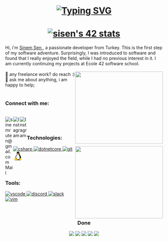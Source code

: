 <h1 align="center"><a href="https://git.io/typing-svg"><img src="https://readme-typing-svg.demolab.com?font=Fira+Code&pause=1000&color=C843DAEB&background=EEEEEED4&width=435&lines=Hi%2C+I'm+Sinem+%C5%9Een+%F0%9F%91%A9%F0%9F%8F%BB%E2%80%8D%F0%9F%92%BB" alt="Typing SVG" /></a></h1>
<h1 align="center"><a href="https://github.com/JaeSeoKim/badge42"><img src="https://badge42.vercel.app/api/v2/cliyowv8y010808lgd93jpz8z/stats?cursusId=21&coalitionId=230" alt="sisen's 42 stats" /></a></h1>

Hi, i'm <a href="https://www.linkedin.com/in/sinem-senn/">Sinem Şen </a>, a passionate developer from Turkey. This is the first step of my software adventure. Surprisingly, I was introduced to software and found that I really enjoyed the field, while I had no previous interest in it. I am currently continuing my projects at Ecole 42 software school.
</br></br>
<img align="right" src="https://media.tenor.com/W9_8dfFmyr0AAAAd/pixel-game.gif" width="280" height="230"  />
💼 any freelance work? do reach :)
</br>
💬 ask me about anything, i am happy to help;
</br></br>
<h3 align="left">Connect with me:</h3>
</br>
<a href="mailto:">
  <img align="left" alt="sinemruten@gmail.com Mail" width="25px" src="https://cdn.pixabay.com/photo/2019/10/19/17/24/gmail-4561841_960_720.png"/>
</a>
 <a href="https://www.instagram.com/rutenyadan/">
 <img align="left" alt="Instagram" width="22px" src="https://raw.githubusercontent.com/hussainweb/hussainweb/main/icons/instagram.png"/>
</a>

 <a href="https://www.linkedin.com/in/sinem-senn/">
 <img align="left" alt="Instagram" width="22px" src="https://cdn-icons-png.flaticon.com/512/174/174857.png"/>
</a>
</br>
</br>

<h3 align="left">Technologies:</h3>
<p align="left"> 
<a href="https://learn.microsoft.com/en-us/cpp/c-language/?view=msvc-170" target="_blank" rel=”noopener”> <img src="https://blog.kakaocdn.net/dn/bTslSR/btqS1WFdn35/T3AOCIr0VjKJ9kPiXneDU1/img.png" alt="csharp" width="30" height="30"/> </a>
<a href="https://dotnet.microsoft.com/" target="_blank" rel=”noopener”> <img src="https://upload.wikimedia.org/wikipedia/commons/thumb/e/ee/.NET_Core_Logo.svg/1200px-.NET_Core_Logo.svg.png" alt="dotnetcore" width="30" height="30"/> </a>
<a href="https://git-scm.com/" target="_blank" rel=”noopener”> <img src="https://www.vectorlogo.zone/logos/git-scm/git-scm-icon.svg" alt="git" width="30" height="30"/> </a>
<img align="right" src="https://media.tenor.com/Ev_Zlnn-niMAAAAM/horse-developer.gif" width="280" height="230"  /> 
<a href="https://www.linux.org/" target="_blank" rel=”noopener”> <img src="https://raw.githubusercontent.com/devicons/devicon/master/icons/linux/linux-original.svg" alt="linux" width="30" height="30"/> </a> 
</br></br>
</br>
<h3 align="left">Tools:</h3>
<a href="https://code.visualstudio.com/" target="_blank" rel=”noopener”> <img src="https://upload.wikimedia.org/wikipedia/commons/thumb/9/9a/Visual_Studio_Code_1.35_icon.svg/1024px-Visual_Studio_Code_1.35_icon.svg.png" alt="vscode" width="30" height="30"/> </a>
<a href="https://discord.com/" target="_blank" rel=”noopener”> <img src="https://cdn4.iconfinder.com/data/icons/logos-and-brands/512/91_Discord_logo_logos-512.png" alt="discord" width="30" height="30"/> </a> 
<a href="https://slack.com/intl/en-tr/" target="_blank" rel=”noopener”> <img src="https://cdn.brandfolder.io/5H442O3W/as/pl546j-7le8zk-4nzzs1/Slack_Mark_Web.png" alt="slack" width="37" height="37"/> </a>
<a href="https:https://www.vim.org/" target="_blank" rel=”noopener”> <img src="https://cdn.freebiesupply.com/logos/large/2x/vim-logo-png-transparent.png" alt="vim" width="30" height="30"/> </a> 
</br></br></br>
<h3 align="center">Done</h3>
<p align="center">
  <a href="https://github.com/sisenn/42-CURSUS-LIBFT"><img src="https://github.com/byaliego/42-project-badges/blob/main/badges/libftm.png"></a>
  <a href="https://github.com/sisenn/GetNextLine"><img src="https://github.com/byaliego/42-project-badges/blob/main/badges/get_next_linem.png"></a>
  <a href="https://github.com/sisenn/Printf"><img src="https://github.com/byaliego/42-project-badges/blob/main/badges/ft_printfe.png"></a>
  <a href><img src="https://github.com/byaliego/42-project-badges/blob/main/badges/born2berootm.png"></a>
  <a href="https://github.com/sisenn/42-MiniTalk"><img src="https://github.com/byaliego/42-project-badges/blob/main/badges/minitalkm.png"></a>
</p>
